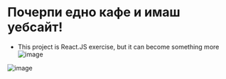 # Почерпи едно кафе и имаш уебсайт!
- This project is React.JS exercise, but it can become something more ![image](https://github.com/NinaNikolova/sitemine-react/assets/40785979/f7da2780-3eaa-4b67-ac98-61e15a37c9b2)



![image](https://github.com/NinaNikolova/sitemine-react/assets/40785979/797f698e-7b27-4374-91c7-1d7f23ffbd93)
